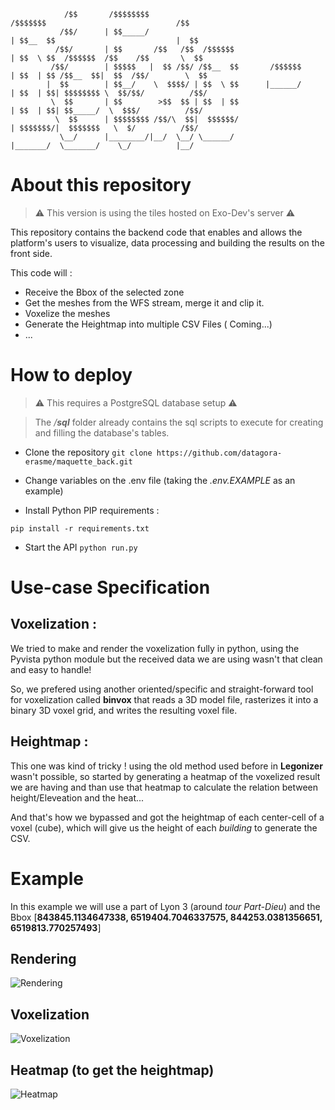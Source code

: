 
```
            /$$       /$$$$$$$$                                         /$$$$$$$                             /$$   
           /$$/      | $$_____/                                        | $$__  $$                           |  $$  
          /$$/       | $$       /$$   /$$  /$$$$$$                     | $$  \ $$  /$$$$$$  /$$    /$$       \  $$ 
         /$$/        | $$$$$   |  $$ /$$/ /$$__  $$       /$$$$$$      | $$  | $$ /$$__  $$|  $$  /$$/        \  $$
        |  $$        | $$__/    \  $$$$/ | $$  \ $$      |______/      | $$  | $$| $$$$$$$$ \  $$/$$/          /$$/
         \  $$       | $$        >$$  $$ | $$  | $$                    | $$  | $$| $$_____/  \  $$$/          /$$/ 
          \  $$      | $$$$$$$$ /$$/\  $$|  $$$$$$/                    | $$$$$$$/|  $$$$$$$   \  $/          /$$/  
           \__/      |________/|__/  \__/ \______/                     |_______/  \_______/    \_/          |__/   
```

# About this repository 
> :warning: This version is using the tiles hosted on Exo-Dev's server :warning:

This repository contains the backend code that enables and allows the platform's users to visualize, data processing and building the results on the front side.

This code will : 
* Receive the Bbox of the selected zone
* Get the meshes from the WFS stream, merge it and clip it.
* Voxelize the meshes 
* Generate the Heightmap into multiple CSV Files ( Coming...) 
* ...

# How to deploy 
> :warning: This requires a PostgreSQL database setup :warning:

> The */**sql*** folder already contains the sql scripts to execute for creating and filling the database's tables.

* Clone the repository 
`
git clone https://github.com/datagora-erasme/maquette_back.git
`

* Change variables on the .env file (taking the *.env.EXAMPLE* as an example)

* Install Python PIP requirements :

```
pip install -r requirements.txt
```

* Start the API 
`
python run.py
`
# Use-case Specification 
## Voxelization :

We tried to make and render the voxelization fully in python, using the Pyvista python module but the received data we are using wasn't that clean and easy to handle!

So, we prefered using another oriented/specific and straight-forward tool for voxelization called **binvox** that reads a 3D model file, rasterizes it into a binary 3D voxel grid, and writes the resulting voxel file.

## Heightmap :

This one was kind of tricky ! using the old method used before in **Legonizer** wasn't possible, so started by generating a heatmap of the voxelized result we are having and than use that heatmap to calculate the relation between height/Eleveation and the heat... 

And that's how we bypassed and got the heightmap of each center-cell of a voxel (cube), which will give us the height of each *building* to generate the CSV.

# Example 
In this example we will use a part of Lyon 3 (around *tour Part-Dieu*) and the Bbox [**843845.1134647338, 6519404.7046337575, 844253.0381356651, 6519813.770257493**]

## Rendering

![Rendering](https://i.imgur.com/mE7CjVx.png)

## Voxelization

![Voxelization](https://i.imgur.com/WvmBza7.png)

## Heatmap (to get the heightmap)

![Heatmap](https://i.imgur.com/7ioPvas.png)